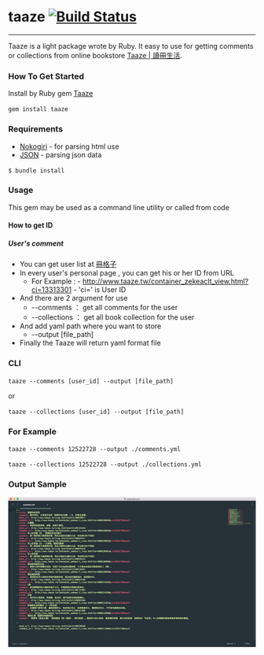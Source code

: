 # taaze [![Build Status](https://travis-ci.org/BUEZE/taaze.svg?branch=master)](https://travis-ci.org/BUEZE/taaze)

---
Taaze is a light package wrote by Ruby. It easy to use for getting comments or collections from online bookstore [Taaze | 讀冊生活](http://www.taaze.tw/index.html).

### How To Get Started
Install by Ruby gem [Taaze](https://rubygems.org/gems/taaze)

`gem install taaze`


### Requirements
- [Nokogiri](http://nokogiri.org) - for parsing html use
- [JSON](http://ruby-doc.org/stdlib-2.0.0/libdoc/json/rdoc/JSON.html) - parsing json data

`$ bundle install`

### Usage
This gem may be used as a command line utility or called from code

#### How to get ID
##### User's comment
- You can get user list at [冊格子](http://www.taaze.tw/zekea_index.html)
- In every user's personal page , you can get his or her ID from URL
	 - For Example :
      - http://www.taaze.tw/container_zekeaclt_view.html?ci=13313301
      - 'ci=' is User ID
- And there are 2 argument for use
	- --comments ： get all comments for the user
	- --collections ： get all book collection for the user
- And add yaml path where you want to store
	- --output [file_path]
- Finally the Taaze will return yaml format file 

### CLI

`taaze --comments [user_id] --output [file_path]`

or 

`taaze --collections [user_id] --output [file_path]`

### For Example
      
`taaze --comments 12522728 --output ./comments.yml`

`taaze --collections 12522728 --output ./collections.yml`


### Output Sample

![Example.jpg](Example.jpg)